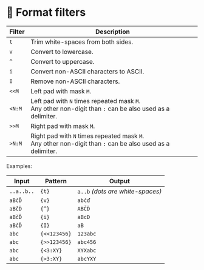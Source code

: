 # 🎨 Format filters

| Filter | Description                            |
| ------ | -------------------------------------- |
| `t`    | Trim white-spaces from both sides.     |
| `v`    | Convert to lowercase.                  |
| `^`    | Convert to uppercase.                  |
| `i`    | Convert non-ASCII characters to ASCII. |
| `I`    | Remove non-ASCII characters.           |
| `<<M`  | Left pad with mask `M`.                |
| `<N:M` | Left pad with `N` times repeated mask `M`.<br/>Any other non-digit than `:` can be also used as a delimiter. |
| `>>M`  | Right pad with mask `M`.               |
| `>N:M` | Right pad with `N` times repeated mask `M`.<br/>Any other non-digit than `:` can be also used as a delimiter. |

Examples:

| Input      |  Pattern     | Output   |
| ---------- | ------------ | -------- |
| `..a..b..` | `{t}`        | `a..b` *(dots are white-spaces)* |
| `aBčĎ`     | `{v}`        | `abčď`   |
| `aBčĎ`     | `{^}`        | `ABČĎ`   |
| `aBčĎ`     | `{i}`        | `aBcD`   |
| `aBčĎ`     | `{I}`        | `aB`     |
| `abc`      | `{<<123456}` | `123abc` |
| `abc`      | `{>>123456}` | `abc456` |
| `abc`      | `{<3:XY}`    | `XYXabc` |
| `abc`      | `{>3:XY}`    | `abcYXY` |
